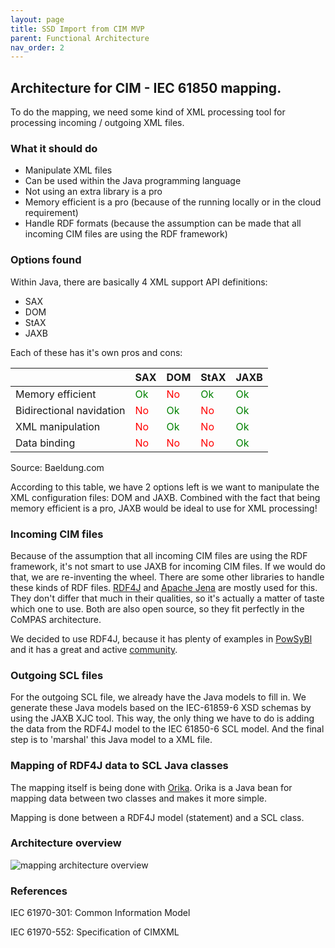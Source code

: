```yaml
---
layout: page
title: SSD Import from CIM MVP
parent: Functional Architecture
nav_order: 2
---
```

## Architecture for CIM - IEC 61850 mapping.

To do the mapping, we need some kind of XML processing tool for processing incoming / outgoing XML files.

### What it should do
- Manipulate XML files
- Can be used within the Java programming language
- Not using an extra library is a pro
- Memory efficient is a pro (because of the running locally or in the cloud requirement)
- Handle RDF formats (because the assumption can be made that all incoming CIM files are using the RDF framework)

### Options found
Within Java, there are basically 4 XML support API definitions:
- SAX
- DOM
- StAX
- JAXB

Each of these has it's own pros and cons:

|                          | SAX                                 | DOM                                 | StAX                                | JAXB                                |
| :----------------------- | :---------------------------------- | :---------------------------------- | :---------------------------------- | :---------------------------------- |
| Memory efficient         | <span style="color:green">Ok</span> | <span style="color:red">No</span>   | <span style="color:green">Ok</span> | <span style="color:green">Ok</span> |
| Bidirectional navidation | <span style="color:red">No</span>   | <span style="color:green">Ok</span> | <span style="color:red">No</span>   | <span style="color:green">Ok</span> |
| XML manipulation         | <span style="color:red">No</span>   | <span style="color:green">Ok</span> | <span style="color:red">No</span>   | <span style="color:green">Ok</span> |
| Data binding             | <span style="color:red">No</span>   | <span style="color:red">No</span>   | <span style="color:red">No</span>   | <span style="color:green">Ok</span> |

Source: Baeldung.com

According to this table, we have 2 options left is we want to manipulate the XML configuration files: DOM and JAXB.
Combined with the fact that being memory efficient is a pro, JAXB would be ideal to use for XML processing!

### Incoming CIM files
Because of the assumption that all incoming CIM files are using the RDF framework, it's not smart to use JAXB for incoming CIM files.
If we would do that, we are re-inventing the wheel.
There are some other libraries to handle these kinds of RDF files.
[RDF4J](https://rdf4j.org/) and [Apache Jena](https://jena.apache.org/) are mostly used for this.
They don't differ that much in their qualities, so it's actually a matter of taste which one to use. Both are also open source, so they fit perfectly in the CoMPAS architecture.

We decided to use RDF4J, because it has plenty of examples in [PowSyBl](https://github.com/powsybl/powsybl-core) and it has a great and active [community](https://github.com/eclipse/rdf4j).

### Outgoing SCL files
For the outgoing SCL file, we already have the Java models to fill in. We generate these Java models based on the IEC-61859-6 XSD schemas by using the JAXB XJC tool. This way, the only thing we have to do is adding the data from the RDF4J model to the IEC 61850-6 SCL model. And the final step is to 'marshal' this Java model to a XML file.

### Mapping of RDF4J data to SCL Java classes
The mapping itself is being done with [Orika](https://orika-mapper.github.io/orika-docs/). Orika is a Java bean for mapping data between two classes and makes it more simple.

Mapping is done between a RDF4J model (statement) and a SCL class.

### Architecture overview
![mapping architecture overview](./images/CIM_61850_mapping_architecture_overview.svg)

### References
IEC 61970-301: Common Information Model

IEC 61970-552: Specification of CIMXML

